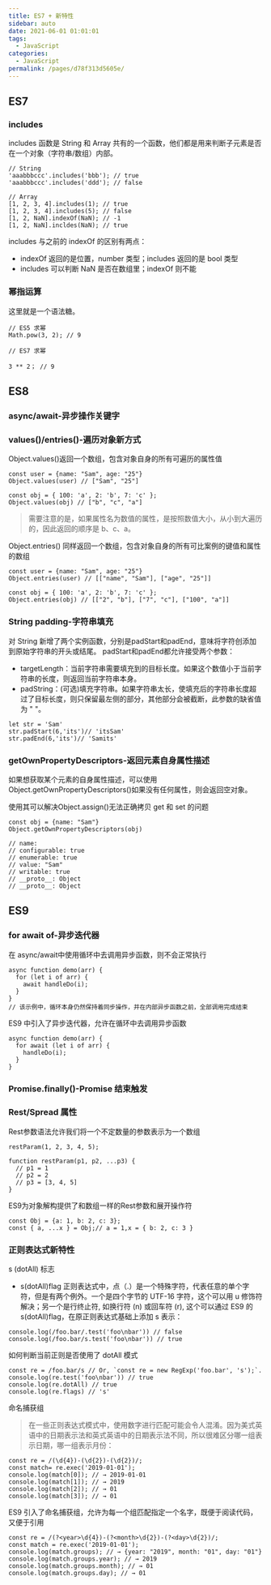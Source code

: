 ```yaml
---
title: ES7 + 新特性
sidebar: auto
date: 2021-06-01 01:01:01
tags: 
  - JavaScript
categories: 
  - JavaScript
permalink: /pages/d78f313d5605e/
---
```


## ES7

### includes
includes 函数是 String 和 Array 共有的一个函数，他们都是用来判断子元素是否在一个对象（字符串/数组）内部。
```
// String
'aaabbbccc'.includes('bbb'); // true
'aaabbbccc'.includes('ddd'); // false
```
```
// Array
[1, 2, 3, 4].includes(1); // true
[1, 2, 3, 4].includes(5); // false
[1, 2, NaN].indexOf(NaN); // -1
[1, 2, NaN].incldes(NaN); // true
```
includes 与之前的 indexOf 的区别有两点：
- indexOf 返回的是位置，number 类型；includes 返回的是 bool 类型
- includes 可以判断 NaN 是否在数组里；indexOf 则不能

### 幂指运算
这里就是一个语法糖。
```
// ES5 求幂
Math.pow(3, 2); // 9

// ES7 求幂

3 ** 2； // 9
```

## ES8

### async/await-异步操作关键字

### values()/entries()-遍历对象新方式

Object.values()返回一个数组，包含对象自身的所有可遍历的属性值
```
const user = {name: "Sam", age: "25"}
Object.values(user) // ["Sam", "25"]

const obj = { 100: 'a', 2: 'b', 7: 'c' };
Object.values(obj) // ["b", "c", "a"]
```
>需要注意的是，如果属性名为数值的属性，是按照数值大小，从小到大遍历的，因此返回的顺序是 b、c、a。

Object.entries() 同样返回一个数组，包含对象自身的所有可比案例的键值和属性的数组

```
const user = {name: "Sam", age: "25"}
Object.entries(user) // [["name", "Sam"], ["age", "25"]]

const obj = { 100: 'a', 2: 'b', 7: 'c' };
Object.entries(obj) // [["2", "b"], ["7", "c"], ["100", "a"]]
```

### String padding-字符串填充
对 String 新增了两个实例函数，分别是padStart和padEnd，意味将字符创添加到原始字符串的开头或结尾。 padStart和padEnd都允许接受两个参数：

- targetLength：当前字符串需要填充到的目标长度。如果这个数值小于当前字符串的长度，则返回当前字符串本身。
- padString：(可选)填充字符串。如果字符串太长，使填充后的字符串长度超过了目标长度，则只保留最左侧的部分，其他部分会被截断，此参数的缺省值为 " "。

```
let str = 'Sam'
str.padStart(6,'its')// 'itsSam'
str.padEnd(6,'its')// 'Samits'
```

### getOwnPropertyDescriptors-返回元素自身属性描述
如果想获取某个元素的自身属性描述，可以使用Object.getOwnPropertyDescriptors()如果没有任何属性，则会返回空对象。

使用其可以解决Object.assign()无法正确拷贝 get 和 set 的问题

```
const obj = {name: "Sam"}
Object.getOwnPropertyDescriptors(obj)

// name:
// configurable: true
// enumerable: true
// value: "Sam"
// writable: true
// __proto__: Object
// __proto__: Object
```

## ES9

### for await of-异步迭代器
在 async/await中使用循环中去调用异步函数，则不会正常执行
```
async function demo(arr) {
  for (let i of arr) {
    await handleDo(i);
  }
}
// 该示例中，循环本身仍然保持着同步操作，并在内部异步函数之前，全部调用完成结束
```
ES9 中引入了异步迭代器，允许在循环中去调用异步函数
```
async function demo(arr) {
  for await (let i of arr) {
    handleDo(i);
  }
}
```

### Promise.finally()-Promise 结束触发

### Rest/Spread 属性

Rest参数语法允许我们将一个不定数量的参数表示为一个数组
```
restParam(1, 2, 3, 4, 5);

function restParam(p1, p2, ...p3) {
  // p1 = 1
  // p2 = 2
  // p3 = [3, 4, 5]
}
```
ES9为对象解构提供了和数组一样的Rest参数和展开操作符
```
const Obj = {a: 1, b: 2, c: 3};
const { a, ...x } = Obj;// a = 1,x = { b: 2, c: 3 }
```

### 正则表达式新特性
s (dotAll) 标志

- s(dotAll)flag 正则表达式中，点（.）是一个特殊字符，代表任意的单个字符，但是有两个例外。一个是四个字节的 UTF-16 字符，这个可以用 u 修饰符解决；另一个是行终止符, 如换行符 (n) 或回车符 (r), 这个可以通过 ES9 的 s(dotAll)flag，在原正则表达式基础上添加 s 表示：

```
console.log(/foo.bar/.test('foo\nbar')) // false
console.log(/foo.bar/s.test('foo\nbar')) // true
```
如何判断当前正则是否使用了 dotAll 模式
```
const re = /foo.bar/s // Or, `const re = new RegExp('foo.bar', 's');`.
console.log(re.test('foo\nbar')) // true
console.log(re.dotAll) // true
console.log(re.flags) // 's'
```

命名捕获组
>在一些正则表达式模式中，使用数字进行匹配可能会令人混淆。因为美式英语中的日期表示法和英式英语中的日期表示法不同，所以很难区分哪一组表示日期，哪一组表示月份：

```
const re = /(\d{4})-(\d{2})-(\d{2})/;
const match= re.exec('2019-01-01');
console.log(match[0]); // → 2019-01-01
console.log(match[1]); // → 2019
console.log(match[2]); // → 01
console.log(match[3]); // → 01
```
ES9 引入了命名捕获组，允许为每一个组匹配指定一个名字，既便于阅读代码，又便于引用
```
const re = /(?<year>\d{4})-(?<month>\d{2})-(?<day>\d{2})/;
const match = re.exec('2019-01-01');
console.log(match.groups); // → {year: "2019", month: "01", day: "01"}
console.log(match.groups.year); // → 2019
console.log(match.groups.month); // → 01
console.log(match.groups.day); // → 01
```

